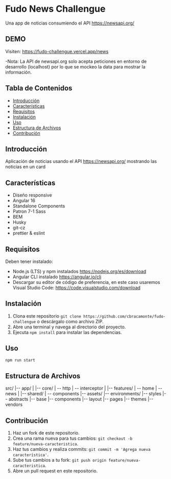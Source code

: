 # Fudo News Challengue

Una app de noticias consumiendo el API <https://newsapi.org/>


## DEMO
Visiten: <https://fudo-challengue.vercel.app/news>

-Nota: La API de newsapi.org solo acepta peticiones en entorno de desarrollo (localhost) por lo que se mockeo la data para mostrar la información.

## Tabla de Contenidos

- [Introducción](#introducción)
- [Características](#características)
- [Requisitos](#requisitos)
- [Instalación](#instalación)
- [Uso](#uso)
- [Estructura de Archivos](#estructura-de-archivos)
- [Contribución](#contribución)

## Introducción

Aplicación de noticias usando el API <https://newsapi.org/> mostrando las noticias en un card

## Características

- Diseño responsive
- Angular 16
- Standalone Components
- Patron 7-1 Sass
- BEM
- Husky
- git-cz
- prettier & eslint

## Requisitos

Deben tener instalado:

- Node.js (LTS) y npm instalados <https://nodejs.org/es/download>
- Angular CLI instalado  <https://angular.io/cli>
- Descargar su editor de código de preferencia, en este caso usaremos Visual Studio Code: <https://code.visualstudio.com/download>

## Instalación

1. Clona este repositorio `git clone https://github.com/cbracamonte/fudo-challengue` o descárgalo como archivo ZIP.
2. Abre una terminal y navega al directorio del proyecto.
3. Ejecuta `npm install` para instalar las dependencias.

## Uso

```bash
npm run start
```

## Estructura de Archivos

src/
|-- app/
|   |-- core/
        | -- http
        | -- interceptor
|   |-- features/
        | -- home
        | -- news
|   |-- shared/
        | -- components
|-- assets/
|-- environments/
|-- styles
    |-- abstracts
    |-- base
    |-- components
    |-- layout
    |-- pages
    |-- themes
    |-- vendors

## Contribución

1. Haz un fork de este repositorio.
2. Crea una rama nueva para tus cambios: `git checkout -b feature/nueva-caracteristica`.
3. Haz tus cambios y realiza commits: `git commit -m 'Agrega nueva característica'`.
4. Sube tus cambios a tu fork: `git push origin feature/nueva-caracteristica`.
5. Abre un pull request en este repositorio.
